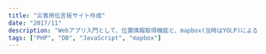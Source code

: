 ```yaml
---
title: "災害用伝言板サイト作成"
date: "2017/11"
description: "Webアプリ入門として、位置情報取得機能と、mapbox(当時はYOLP)によるマップ表示機能を追加した災害用伝言板を作成しました。"
tags: ["PHP", "DB", "JavaScript", "mapbox"]
---
```

